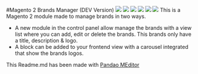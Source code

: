#Magento 2 Brands Manager (DEV Version)
![](https://img.shields.io/github/stars/dualklip/magento-2-brands/editor.md.svg) ![](https://img.shields.io/github/forks/pandao/editor.md.svg) ![](https://img.shields.io/github/tag/pandao/editor.md.svg) ![](https://img.shields.io/github/release/pandao/editor.md.svg) ![](https://img.shields.io/github/issues/pandao/editor.md.svg) ![](https://img.shields.io/bower/v/editor.md.svg)
This is a Magento 2 module made to manage brands in two ways.
- A new module in the control panel allow manage the brands with a view list where you can add, edit or delete the brands. This brands only have a title, description & logo.
- A block can be added to your frontend view with a carousel integrated that show the brands logos.


This Readme.md has been made with [Pandao MEditor](https://pandao.github.io/editor.md/index.html "Pandao MEditor")

